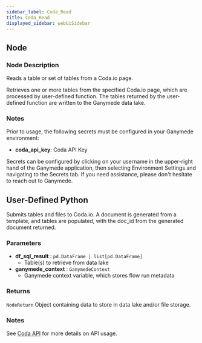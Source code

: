 ```yaml
---
sidebar_label: Coda_Read
title: Coda_Read
displayed_sidebar: webUiSidebar
---
```


## Node

### Node Description

Reads a table or set of tables from a Coda.io page.

Retrieves one or more tables from the specified Coda.io page, which are processed by
user-defined function.  The tables returned by the user-defined function are written to the
Ganymede data lake.

### Notes

Prior to usage, the following secrets must be configured in your Ganymede environment:
- **coda_api_key**: Coda API Key

Secrets can be configured by clicking on your username in the upper-right hand of the Ganymede
application, then selecting Environment Settings and navigating to the Secrets tab.  If you need
assistance, please don't hesitate to reach out to Ganymede.

## User-Defined Python

Submits tables and files to Coda.io.  A document is generated from a template, and tables
are populated, with the doc_id from the generated document returned.

### Parameters

- **df_sql_result** : `pd.DataFrame | list[pd.DataFrame]`
  - Table(s) to retrieve from data lake
- **ganymede_context** : `GanymedeContext`
  - Ganymede context variable, which stores flow run metadata

### Returns

`NodeReturn`
  Object containing data to store in data lake and/or file storage.

### Notes

See [Coda API](https://coda.io/developers/apis/) for more details on API usage.
